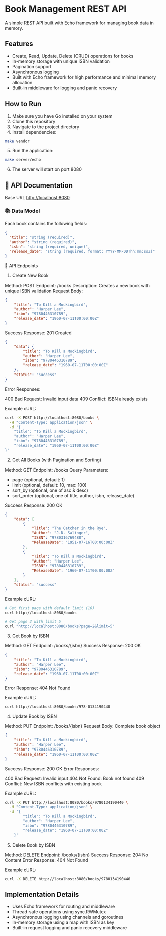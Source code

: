 # Book Management REST API

A simple REST API built with Echo framework for managing book data in memory.

## Features

- Create, Read, Update, Delete (CRUD) operations for books
- In-memory storage with unique ISBN validation
- Pagination support
- Asynchronous logging
- Built with Echo framework for high performance and minimal memory allocation
- Built-in middleware for logging and panic recovery

## How to Run

1. Make sure you have Go installed on your system
2. Clone this repository
3. Navigate to the project directory
4. Install dependencies:

```bash
make vendor
```

5. Run the application:

```bash
make server/echo
```

6. The server will start on port 8080

## 📖 API Documentation

Base URL
[http://localhost:8080](http://localhost:8080)

### 📚 Data Model

Each book contains the following fields:

```json
{
  "title": "string (required)",
  "author": "string (required)", 
  "isbn": "string (required, unique)",
  "release_date": "string (required, format: YYYY-MM-DDThh:mm:ssZ)"
}
```

🔗 API Endpoints
1. Create New Book

Method: POST
Endpoint: /books
Description: Creates a new book with unique ISBN validation
Request Body:

```json
{
    "title": "To Kill a Mockingbird",
    "author": "Harper Lee",
    "isbn": "9780446310789",
    "release_date": "1960-07-11T00:00:00Z"
}
```

Success Response: 201 Created

```json
{
    "data": {
        "title": "To Kill a Mockingbird",
        "author": "Harper Lee",
        "isbn": "9780446310789",
        "release_date": "1960-07-11T00:00:00Z"
    },
    "status": "success"
}
```

Error Responses:

400 Bad Request: Invalid input data
409 Conflict: ISBN already exists

Example cURL:
```bash
curl -X POST http://localhost:8080/books \
  -H "Content-Type: application/json" \
  -d '{
    "title": "To Kill a Mockingbird",
    "author": "Harper Lee",
    "isbn": "9780446310789",
    "release_date": "1960-07-11T00:00:00Z"
}'
```

2. Get All Books (with Pagination and Sorting)

Method: GET
Endpoint: /books
Query Parameters:
- page (optional, default: 1)
- limit (optional, default: 10, max: 100)
- sort_by (optional, one of asc & desc)
- sort_order (optional, one of title, author, isbn, release_date)


Success Response: 200 OK

```json
{
    "data": [
        {
            "Title": "The Catcher in the Rye",
            "Author": "J.D. Salinger",
            "ISBN": "9780316769488",
            "ReleaseDate": "1951-07-16T00:00:00Z"
        },
        {
            "Title": "To Kill a Mockingbird",
            "Author": "Harper Lee",
            "ISBN": "9780446310789",
            "ReleaseDate": "1960-07-11T00:00:00Z"
        }
    ],
    "status": "success"
}
```

Example cURL:
```bash
# Get first page with default limit (10)
curl http://localhost:8080/books

# Get page 2 with limit 5
curl "http://localhost:8080/books?page=2&limit=5"
```

3. Get Book by ISBN

Method: GET
Endpoint: /books/{isbn}
Success Response: 200 OK

```json
{
    "title": "To Kill a Mockingbird",
    "author": "Harper Lee",
    "isbn": "9780446310789",
    "release_date": "1960-07-11T00:00:00Z"
}
```

Error Response: 404 Not Found

Example cURL:

```bash
curl http://localhost:8080/books/978-0134190440
```

4. Update Book by ISBN

Method: PUT
Endpoint: /books/{isbn}
Request Body: Complete book object

```json
{
    "title": "To Kill a Mockingbird",
    "author": "Harper Lee",
    "isbn": "9780446310789",
    "release_date": "1960-07-11T00:00:00Z"
}
```

Success Response: 200 OK
Error Responses:

400 Bad Request: Invalid input
404 Not Found: Book not found
409 Conflict: New ISBN conflicts with existing book

Example cURL:

```bash
curl -X PUT http://localhost:8080/books/9780134190440 \
  -H "Content-Type: application/json" \
  -d '{
        "title": "To Kill a Mockingbird",
        "author": "Harper Lee",
        "isbn": "9780446310789",
        "release_date": "1960-07-11T00:00:00Z"
    }'
```

5. Delete Book by ISBN

Method: DELETE
Endpoint: /books/{isbn}
Success Response: 204 No Content
Error Response: 404 Not Found

Example cURL:
```bash
curl -X DELETE http://localhost:8080/books/9780134190440
```

## Implementation Details

- Uses Echo framework for routing and middleware
- Thread-safe operations using sync.RWMutex
- Asynchronous logging using channels and goroutines
- In-memory storage using a map with ISBN as key
- Built-in request logging and panic recovery middleware
